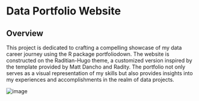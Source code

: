 # Data Portfolio Website

## Overview
This project is dedicated to crafting a compelling showcase of my data career journey using the R package portfoliodown. The website is constructed on the Raditian-Hugo theme, a customized version inspired by the template provided by Matt Dancho and Radity. The portfolio not only serves as a visual representation of my skills but also provides insights into my experiences and accomplishments in the realm of data projects.

![image](https://github.com/meltrann/Data-Portfolio/assets/128937396/c4e5e7d2-d07d-414a-857c-a46f08c15023)
